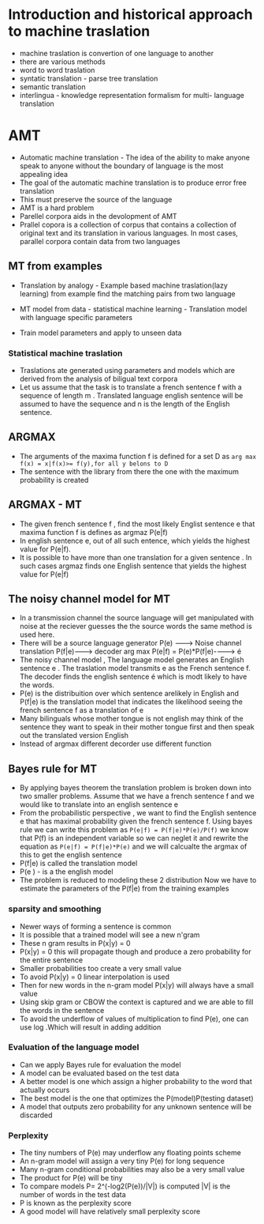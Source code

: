 # Introduction and historical approach to machine traslation
- machine traslation is convertion of one language to another
- there are various methods
- word to word traslation
- syntatic translation - parse tree translation
- semantic translation
- interlingua - knowledge representation formalism for multi- language translation

# AMT 
- Automatic machine translation - The idea of the ability to make anyone speak to anyone without the boundary of language is the most appealing idea
- The goal of the automatic machine translation is to produce error free translation
- This must preserve the source of the language
- AMT is a hard problem
- Parellel corpora aids in the devolopment of AMT
- Prallel copora is a collection of corpus that contains a collection of original text and its translation in various languages. In most cases, parallel corpora contain data from two languages

## MT from examples
- Translation by analogy - Example based machine traslation(lazy learning)
 from example find the matching pairs from two language
 
- MT model from data - statistical machine learning - Translation model with language specific parameters
- Train model parameters and apply to unseen data
### Statistical machine traslation
- Traslations ate generated using parameters and models which are derived from the analysis of biligual text corpora
- Let us assume that the task is to translate a french sentence f with a sequence of  length m . Translated language english sentence will be assumed to have the sequence and n is the length of the English sentence.

## ARGMAX
- The arguments of the maxima function f is defined for a set D as 
`arg max f(x) = x|f(x)>= f(y),for all y belons to D`
- The sentence with the library from there the one with the maximum probability is created

## ARGMAX - MT
- The given french sentence f , find the most likely Englist sentence e that maxima function f is defines as argmaz P(e|f)     
- In english sentence e, out of all such entence, which yields the highest value for P(e|f).
- It is  possible to have more than one translation for a given sentence . In such cases argmaz finds one English sentence that yields the highest value for P(e|f)

## The noisy channel model for MT
- In a transmission channel the source language will get manipulated with noise at the reciever  guesses the the source words the same method is used here.
- There will be a source language generator P(e) ---> Noise channel translation P(f|e)---> decoder arg max P(e|f) = P(e)*P(f|e)----> é
- The noisy channel model , The language model generates an English sentence e . The traslation model transmits e as the French sentence f. The decoder finds the english sentence é which is modt likely to have the words.
- P(e) is the distribuition over which sentence arelikely in English and P(f|e) is the translation model that indicates the likelihood seeing the french     sentence f as a translation of e
- Many bilinguals whose mother tongue is not english may think of the sentence they want to speak in their mother tongue first and then speak out the translated version English
- Instead of argmax different decorder use different function

## Bayes rule for MT
- By applying bayes theorem the translation problem is broken down into two smaller problems. Assume that we have a french sentence f and we would like to translate into an english sentence e
- From the probabilistic perspective , we want to find the English sentence e that has maximal probability given the french sentence f.  Using bayes rule we can write this problem as `P(e|f) = P(f|e)*P(e)/P(f)` we know that P(f) is an independent variable so we can neglet it and rewrite the equation as `P(e|f) = P(f|e)*P(e)` and we will calcualte the argmax of this to get the english sentence
- P(f|e) is called the translation model
- P(e ) - is a the english model
- The problem is reduced to modeling these 2 distribution Now we have to estimate the parameters of the P(f|e) from the training examples

### sparsity and smoothing
- Newer ways of forming a sentence is common 
- It is possible that a trained model will see a new n'gram 
- These n gram results in P(x|y) = 0
- P(x|y) = 0 this will propagate though and produce a zero probability for the entire sentence 
- Smaller probabilities too create a very small value 
- To avoid P(x|y) = 0 linear interpolation is used
- Then for new words in the n-gram model P(x|y) will always have a small value
- Using skip gram or CBOW the context is captured and we are able to fill the words in the sentence
- To avoid the underflow of values of multiplication to find P(e), one can use log .Which will result in adding addition
### Evaluation of the language model
- Can we apply Bayes rule for evaluation the model 
- A model can be evaluated based on the test data
- A better model is one which assign a higher probability to the word that actually occurs 
- The best model is the one that optimizes the P(model)P(testing dataset)
- A model that outputs zero probability for any unknown sentence will be discarded

### Perplexity 
- The tiny numbers of P(e) may underflow any floating points scheme 
- An n-gram model will assign a very tiny P(e) for long sequence 
- Many n-gram conditional probabilities may also be a very small value
- The product for P(e) will be tiny
- To compare models P= 2^(-log2(P(e))/|V|) is computed |V| is the number of words in the test data
- P is known as the perplexity score
- A good model will have relatively small perplexity score

